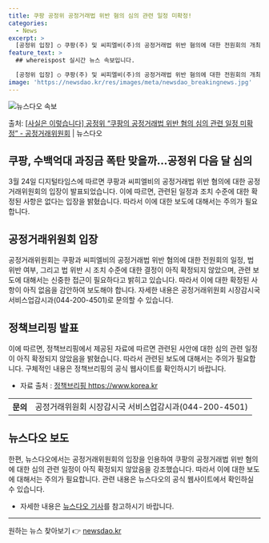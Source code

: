 ```yaml
---
title: 쿠팡 공정위 공정거래법 위반 혐의 심의 관련 일정 미확정!
categories:
  - News
excerpt: >
  [공정위 입장] ○ 쿠팡(주) 및 씨피엘비(주)의 공정거래법 위반 혐의에 대한 전원회의 개최 일정, 법 위반…
feature_text: >
  ## whereispost 실시간 뉴스 속보입니다.

  [공정위 입장] ○ 쿠팡(주) 및 씨피엘비(주)의 공정거래법 위반 혐의에 대한 전원회의 개최 일정, 법 위반…
image: 'https://newsdao.kr/res/images/meta/newsdao_breakingnews.jpg'
---
```


![뉴스다오 속보](https://newsdao.kr/res/images/meta/newsdao_breakingnews.jpg)

<p>출처: <a href="https://newsdao.kr/3429" rel="dofollow">[사실은 이렇습니다] 공정위 “쿠팡의 공정거래법 위반 혐의 심의 관련 일정 미확정” - 공정거래위원회</a> | 뉴스다오</p>

<h2>쿠팡, 수백억대 과징금 폭탄 맞을까…공정위 다음 달 심의</h2>
<p data-ke-size="size16">3월 24일 디지털타임스에 따르면 쿠팡과 씨피엘비의 공정거래법 위반 혐의에 대한 공정거래위원회의 입장이 발표되었습니다. 이에 따르면, 관련된 일정과 조치 수준에 대한 확정된 사항은 없다는 입장을 밝혔습니다. 따라서 이에 대한 보도에 대해서는 주의가 필요합니다.</p>

<h2 data-ke-size="size26">공정거래위원회 입장</h2>
<p data-ke-size="size16">공정거래위원회는 쿠팡과 씨피엘비의 공정거래법 위반 혐의에 대한 전원회의 일정, 법 위반 여부, 그리고 법 위반 시 조치 수준에 대한 결정이 아직 확정되지 않았으며, 관련 보도에 대해서는 신중한 접근이 필요하다고 밝히고 있습니다. 따라서 이에 대한 확정된 사항이 아직 없음을 감안하여 보도해야 합니다. 자세한 내용은 공정거래위원회 시장감시국 서비스업감시과(044-200-4501)로 문의할 수 있습니다.</p>

<h2 data-ke-size="size26">정책브리핑 발표</h2>
<p data-ke-size="size16">이에 따르면, 정책브리핑에서 제공된 자료에 따르면 관련된 사안에 대한 심의 관련 일정이 아직 확정되지 않았음을 밝혔습니다. 따라서 관련된 보도에 대해서는 주의가 필요합니다. 구체적인 내용은 정책브리핑의 공식 웹사이트를 확인하시기 바랍니다.</p>
<ul>
	<li>자료 출처 : <a href="https://https://www.korea.kr">정책브리핑 https://www.korea.kr</a></li>
</ul>
<table>
	<tr>
		<th>문의</th>
		<td>공정거래위원회 시장감시국 서비스업감시과(044-200-4501)</td>
	</tr>
</table>

<h2 data-ke-size="size26">뉴스다오 보도</h2>
<p data-ke-size="size16">한편, 뉴스다오에서는 공정거래위원회의 입장을 인용하여 쿠팡의 공정거래법 위반 혐의에 대한 심의 관련 일정이 아직 확정되지 않았음을 강조했습니다. 따라서 이에 대한 보도에 대해서는 주의가 필요합니다. 관련 내용은 뉴스다오의 공식 웹사이트에서 확인하실 수 있습니다.</p>
<ul>
	<li>자세한 내용은 <a href="https://newsdao.kr/3429">뉴스다오 기사</a>를 참고하시기 바랍니다.</li>
</ul>
<hr> 

원하는 뉴스 찾아보기 👉 <a href="https://newsdao.kr" rel="dofollow">newsdao.kr</a>



